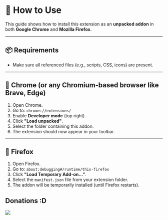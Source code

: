 # 🧩 How to Use

This guide shows how to install this extension as an **unpacked addon** in both **Google Chrome** and **Mozilla Firefox**.

---

## 📦 Requirements

- Make sure all referenced files (e.g., scripts, CSS, icons) are present.

---

## 🧭 Chrome (or any Chromium-based browser like Brave, Edge)

1. Open Chrome.
2. Go to: `chrome://extensions/`
3. Enable **Developer mode** (top right).
4. Click **"Load unpacked"**.
5. Select the folder containing this addon.
6. The extension should now appear in your toolbar.

---

## 🦊 Firefox

1. Open Firefox.
2. Go to: `about:debugging#/runtime/this-firefox`
3. Click **"Load Temporary Add-on..."**.
4. Select the `manifest.json` file from your extension folder.
5. The addon will be temporarily installed (until Firefox restarts).

## Donations :D
<a href="https://paypal.me/winterdust" target="_blank">
  <img src="https://i.imgur.com/jUe7C0a.png" />
</a>
